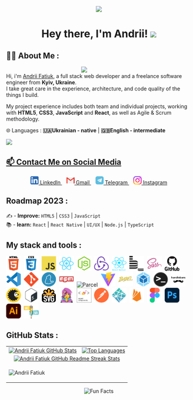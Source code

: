 <div id="header" align="center">
  <img src="https://media.giphy.com/media/du3J3cXyzhj75IOgvA/giphy.gif" width="100"/>
  
 <h1>
    Hey there, I'm Andrii!
  <img src="https://media.giphy.com/media/hvRJCLFzcasrR4ia7z/giphy.gif" width="30px"/>
  </h1>
 </div>

## 👨‍💻 About Me :
<img align='right' src='https://github.com/Fatiuk/Fatiuk/assets/125760945/0eff6015-f369-4b94-b647-02c60f278947' width='300'>  <br>
Hi, i'm [Andrii Fatiuk](https://t.me/O63636363O), a full stack web developer and a freelance software engineer from **Kyiv, Ukraine**.  <br>
I take great care in the experience, architecture, and code quality of the things I build.  <br>


My project experience includes both team and individual projects, working with **HTML5**, **CSS3**, **JavaScript** and **React**, as well as Agile & Scrum methodology.  <br>

🌐 Languages : **🇺🇦Ukrainian - native** | **🇬🇧English - intermediate**

 <div>
   <a href="https://www.codewars.com/users/Fatiuk"><img src="https://www.codewars.com/users/Fatiuk/badges/small">
 </div>

 ## 📫 Contact Me on Social Media

<div align="center">
  <a href="https://www.linkedin.com/in/andrey-fatyuk" title="LinkedIn Profile">
    <img width="22" src="images/linkedin.svg" alt="LinkedIn"> LinkedIn
  </a>
  &nbsp;&nbsp;
  <a href="mailto:fatiukandrii11@gmail.com" title="Gmail Profile">
    <img width="22" src="images/gmail.svg" alt="Gmail"> Gmail
  </a>
  &nbsp;&nbsp;
  <a href="https://t.me/O63636363O" title="Telegram Profile">
    <img width="22" src="images/telegram.svg" alt="Telegram"> Telegram
  </a>
  &nbsp;&nbsp;
  <a href="https://www.instagram.com/akkyratnui/" title="Instagram Profile">
    <img width="22" src="images/instagram.svg" alt="Instagram"> Instagram
  </a>
</div>

## Roadmap 2023 :

✍️ - **Improve:** `HTML5` | `CSS3` | `JavaScript` <br>
📚 - **learn:** `React` | `React Native` | `UI/UX` | `Node.js` | `TypeScript` <br>

## My stack and tools :

<div>
  <img src="./images/html5-original.svg" title="HTML5" alt="HTML5" width="40" height="40"/>&nbsp;
  <img src="./images/css3-original.svg"  title="CSS3" alt="CSS3" width="40" height="40"/>&nbsp;
  <img src="./images/javascript-original.svg"  title="JS" alt="JS" width="40" height="40"/>&nbsp;
  <img src="./images/react-original.svg"  title="React" alt="React" width="40" height="40"/>&nbsp;
  <img src="./images/nodejs-original.svg"  title="Node.js" alt="Node.js" width="40" height="40"/>&nbsp;
  <img src="./images/redux-original.svg"  title="Redux" alt="Redux" width="40" height="40"/>&nbsp;
  <img src="./images/react-native-original.png"  title="React Native" alt="React Native" width="40" height="40"/>&nbsp;
  <img src="./images/bem-original.svg" title="Bem" alt="Bem" width="40" height="40"/>&nbsp;
  <img src="./images/sass-original.svg" title="Sass" alt="Sass" width="40" height="40"/>&nbsp;
  <img src="./images/github-original.svg" title="Github"  alt="Github" width="40"/>&nbsp;
  <img src="./images/vscode-original.svg" title="Visual Studio Code" alt="Visual Studio Code" width="40" height="40"/>&nbsp;
  <img src="./images/git-original.svg" title="Git" alt="Git" width="40" height="40"/>&nbsp;
  <img src="./images/yarn-original.svg" title="Yarn" alt="Yarn" width="40" height="40"/>&nbsp;
  <img src="./images/npm-original.svg" title="Npm" alt="Npm" width="40" height="40"/>&nbsp;
  <img src="./images/parcel-original.avif" title="Parcel" alt="Parcel" width="40" height="40"/>&nbsp;
  <img src="./images/vite-original.svg" title="Vite" alt="Vite" width="40" height="40"/>&nbsp;
  <img src="./images/babel-original.svg" title="Babel" alt="Babel" width="40" height="40"/>&nbsp;
  <img src="./images/webpack-original.svg" title="Webpack" alt="Webpack" width="40" height="40"/>&nbsp;
  <img src="./images/terminal-original.png" title="Terminal" alt="Terminal" width="40" height="40"/>&nbsp;
  <img src="./images/handlebars-original.svg" title="Handlebars" alt="Handlebars" width="40" height="40"/>&nbsp;
  <img src="./images/browserslist-original.svg" title="Browserslist" alt="Browserslist" width="40" height="40"/>&nbsp;
  <img src="./images/bash-original.svg" title="Bash" alt="Bash" width="40" height="40"/>&nbsp;
  <img src="./images/svg-original.png" title="Svg" alt="Svg" width="40" height="40"/>&nbsp;
  <img src="./images/emotion-original.png" title="Emotion" alt="Emotion" width="40" height="40"/>&nbsp;
  <img src="./images/styled-components.png" title="Emotion" alt="Emotion" width="40" height="40"/>&nbsp;
  <img src="./images/postman-original.svg" title="Postman" alt="Postman" width="40" height="40"/>&nbsp;
  <img src="./images/netlify-original.svg" title="Netlify" alt="Netlify" width="40" height="40"/>&nbsp;
  <img src="./images/firebase-original.svg" title="Firebase" alt="Firebase" width="40" height="40"/>&nbsp;
  <img src="./images/figma-original.svg" title="Figma" alt="Figma" width="40" height="40"/>&nbsp;
  <img src="./images/photoshop-original.png" title="Photoshop" alt="Photoshop" width="40" height="40"/>&nbsp;
  <img src="./images/illustrator-original.png" title="Illustrator" alt="Illustrator" width="40" height="40"/>&nbsp;
  <img src="./images/ui-ux.png" title="UI/UX" alt="UI/UX" width="40" height="40"/>&nbsp;
</div>

## GitHub Stats :

<table align="center">
  <tr>
  <td>
  <a href="https://github.com/Fatiuk/Fatiuk"> <img src="https://github-readme-stats-arasgungore.vercel.app/api?username=Fatiuk&theme=dark&hide_border=true&show_icons=true&count_private=true" alt="Andrii Fatiuk GitHub Stats" /></a>
  </td>
  <td>
  <a href="https://github.com/anuraghazra/github-readme-stats"> <img src="https://github-readme-stats-arasgungore.vercel.app/api/top-langs/?username=Fatiuk&theme=dark&hide_border=true&langs_count=8&layout=compact&count_private=true" alt="Top Languages" /></a>
  </td>
  </tr>
  <tr>
  <td colspan=2 align="center">
 <a href="https://git.io/streak-stats"> <img src="https://streak-stats.demolab.com?user=Fatiuk&theme=dark&hide_border=true&border_radius=5&mode=weekly&exclude_days=Sun%2CMon%2CTue&card_width=900)](https://git.io/streak-stats" alt="Andrii Fatiuk GitHub Readme Streak Stats" /> </a>
  </td>
  </tr>
  
  <tr>
 <td colspan="2">
  <p text-align="center">
  <img align="center" src="https://github-profile-trophy-arasgungore.vercel.app/?username=Fatiuk&no-frame=true&no-bg=true&theme=onestar&column=8&margin-w=5&margin-h=5&rank=-?" alt="Andrii Fatiuk" />
  </p>
  </td>
  </tr>
</table>

  <div align=center> 
   <img src="https://readme-typing-svg.herokuapp.com?color=%23A0FFC1&size=30&center=true&vCenter=true&width=1000&height=50&lines=Fun+Fact:+;My+coding+blunders+are+proof+that+I'm+human,+not+a+robot!+;" alt="Fun Facts" /> 
  </div>
